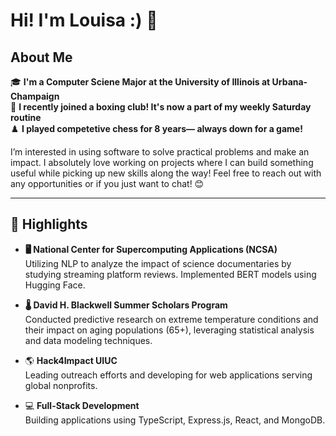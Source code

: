 # Hi! I'm Louisa :) 👋

## About Me

🎓 **I'm a Computer Sciene Major at the University of Illinois at Urbana-Champaign**  
💖 **I recently joined a boxing club! It's now a part of my weekly Saturday routine**  
♟️ **I played competetive chess for 8 years— always down for a game!**  

I’m interested in using software to solve practical problems and make an impact. I absolutely love working on projects where I can build something useful while picking up new skills along the way! Feel free to reach out with any opportunities or if you just want to chat! 😊

---

## 🌟 Highlights

- **🖥️ National Center for Supercomputing Applications (NCSA)**  
    Utilizing NLP to analyze the impact of science documentaries by studying streaming platform reviews. Implemented BERT models using Hugging Face.

- **🌡️ David H. Blackwell Summer Scholars Program**  
    Conducted predictive research on extreme temperature conditions and their impact on aging populations (65+), leveraging statistical analysis and data modeling techniques.  

- 🌎 **Hack4Impact UIUC**  
  Leading outreach efforts and developing for web applications serving global nonprofits.

- 💻 **Full-Stack Development**  
  Building applications using TypeScript, Express.js, React, and MongoDB.
